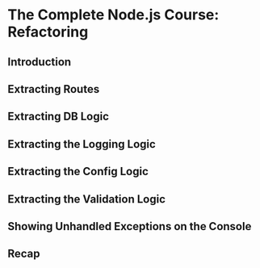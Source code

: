 # The Complete Node.js Course: Refactoring

## Introduction

## Extracting Routes

## Extracting DB Logic

## Extracting the Logging Logic

## Extracting the Config Logic

## Extracting the Validation Logic

## Showing Unhandled Exceptions on the Console

## Recap
